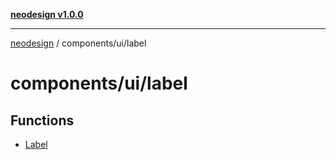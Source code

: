 [**neodesign v1.0.0**](../../../README.md)

***

[neodesign](../../../modules.md) / components/ui/label

# components/ui/label

## Functions

- [Label](functions/Label.md)
